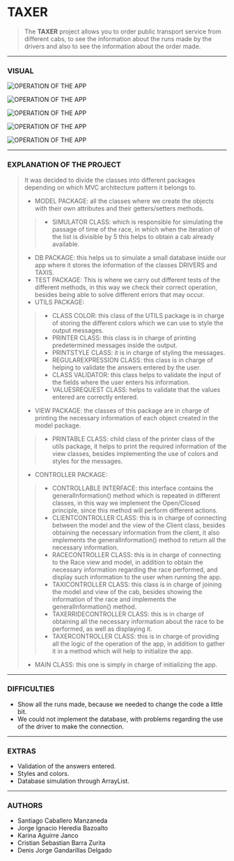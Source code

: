 # TAXER


>The **TAXER** project allows you to order public transport service from different cabs, to see the information about the runs made by the drivers and also to see the information about the order made.
<hr>

### VISUAL

![OPERATION OF THE APP](/img/imgOne.jpg "OPERATION OF THE APP")

[img1]:/img/imgTwo.jpg "OPERATION OF THE APP"
![OPERATION OF THE APP][img1]

![OPERATION OF THE APP](/img/imgThree.jpg "OPERATION OF THE APP")

![OPERATION OF THE APP](/img/imgFour.jpg "OPERATION OF THE APP")

![OPERATION OF THE APP](/img/imgFive.jpg "OPERATION OF THE APP")
<hr>

### EXPLANATION OF THE PROJECT

>It was decided to divide the classes into different packages depending on which MVC architecture pattern it belongs to.
>- MODEL PACKAGE: all the classes where we create the objects with their own attributes and their getters/setters methods.
>>- SIMULATOR CLASS: which is responsible for simulating the passage of time of the race, in which when the iteration of the list is divisible by 5 this helps to obtain a cab already available.
>- DB PACKAGE: this helps us to simulate a small database inside our app where it stores the information of the classes DRIVERS and TAXIS.
>- TEST PACKAGE: This is where we carry out different tests of the different methods, in this way we check their correct operation, besides being able to solve different errors that may occur.
>- UTILS PACKAGE:
>>- CLASS COLOR: this class of the UTILS package is in charge of storing the different colors which we can use to style the output messages.
>>- PRINTER CLASS: this class is in charge of printing predetermined messages inside the output.
>>- PRINTSTYLE CLASS: it is in charge of styling the messages.
>>- REGULAREXPRESSION CLASS: this class is in charge of helping to validate the answers entered by the user.
>>- CLASS VALIDATOR: this class helps to validate the input of the fields where the user enters his information.
>>- VALUESREQUEST CLASS: helps to validate that the values entered are correctly entered.
>- VIEW PACKAGE: the classes of this package are in charge of printing the necessary information of each object created in the model package.
>>- PRINTABLE CLASS: child class of the printer class of the utils package, it helps to print the required information of the view classes, besides implementing the use of colors and styles for the messages.
>- CONTROLLER PACKAGE:
>>- CONTROLLABLE INTERFACE: this interface contains the generalInformation() method which is repeated in different classes, in this way we implement the Open/Closed principle, since this method will perform different actions.
>>- CLIENTCONTROLLER CLASS: this is in charge of connecting between the model and the view of the Client class, besides obtaining the necessary information from the client, it also implements the generalInformation() method to return all the necessary information.
>>- RACECONTROLLER CLASS: this is in charge of connecting to the Race view and model, in addition to obtain the necessary information regarding the race performed, and display such information to the user when running the app.
>>- TAXICONTROLLER CLASS: this class is in charge of joining the model and view of the cab, besides showing the information of the race and implements the generalInformation() method.
>>- TAXERRIDECONTROLLER CLASS: this is in charge of obtaining all the necessary information about the race to be performed, as well as displaying it.
>>- TAXERCONTROLLER CLASS: this is in charge of providing all the logic of the operation of the app, in addition to gather it in a method which will help to initialize the app.
>- MAIN CLASS: this one is simply in charge of initializing the app.
<hr>

### DIFFICULTIES

* Show all the runs made, because we needed to change the code a little bit.
* We could not implement the database, with problems regarding the use of the driver to make the connection.

<hr>

### EXTRAS

* Validation of the answers entered.
* Styles and colors.
* Database simulation through ArrayList.

<hr>

### AUTHORS

* Santiago Caballero Manzaneda
* Jorge Ignacio Heredia Bazoalto
* Karina Aguirre Janco
* Cristian Sebastian Barra Zurita
* Denis Jorge Gandarillas Delgado

